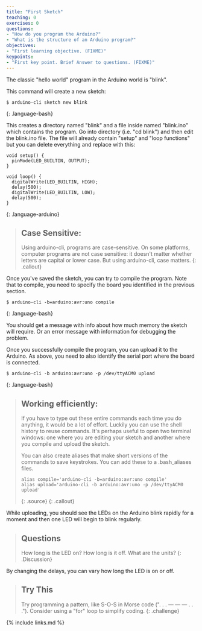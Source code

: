 ```yaml
---
title: "First Sketch"
teaching: 0
exercises: 0
questions:
- "How do you program the Arduino?"
- "What is the structure of an Arduino program?"
objectives:
- "First learning objective. (FIXME)"
keypoints:
- "First key point. Brief Answer to questions. (FIXME)"
---
```


The classic "hello world" program in the Arduino world is "blink".

This command will create a new sketch:

~~~
$ arduino-cli sketch new blink
~~~
{: .language-bash}

This creates a directory named "blink" and a file inside named "blink.ino" which contains the program.  Go into directory (i.e. "cd blink") and then edit the blink.ino file.  The file will already contain "setup" and "loop functions" but you can delete everything and replace with this:

~~~
void setup() {
  pinMode(LED_BUILTIN, OUTPUT);
}

void loop() {
  digitalWrite(LED_BUILTIN, HIGH);
  delay(500);
  digitalWrite(LED_BUILTIN, LOW);
  delay(500);
}
~~~
{: .language-arduino}

> ## Case Sensitive:
>
> Using arduino-cli, programs are case-sensitive. On some platforms, computer programs are not case sensitive: it doesn't matter whether letters are capital or lower case. But using arduino-cli, case matters.
{: .callout}


Once you've saved the sketch, you can try to compile the program. Note that to compile, you need to specify the board you identified in the previous section.

~~~
$ arduino-cli -b=arduino:avr:uno compile
~~~
{: .language-bash}

You should get a message with info about how much memory the sketch will require. Or an error message with information for debugging the problem.

Once you successfully compile the program, you can upload it to the Arduino. As above, you need to also identify the serial port where the board is connected.

~~~
$ arduino-cli -b arduino:avr:uno -p /dev/ttyACM0 upload
~~~
{: .language-bash}

> ## Working efficiently:
>
> If you have to type out these entire commands each time you do anything,
> it would be a lot of effort. Luckily you can use the shell history to reuse
> commands. It's perhaps useful to open two terminal windows:
> one where you are editing your sketch and another where you compile and upload the sketch.
>
> You can also create aliases that make short versions of the commands
> to save keystrokes. You can add these to a .bash_aliases files.
>
> ~~~
> alias compile='arduino-cli -b=arduino:avr:uno compile'
> alias upload='arduino-cli -b arduino:avr:uno -p /dev/ttyACM0 upload'
> ~~~
> {: .source}
{: .callout}

While uploading, you should see the LEDs on the Arduino blink rapidly for a moment and then one LED will begin to blink regularly.

> ## Questions
> How long is the LED on? How long is it off. What are the units? 
{: .Discussion}

By changing the delays, you can vary how long the LED is on or off.

> ## Try This
>
> Try programming a pattern, like S-O-S in Morse code (". . . — — — . . ."). Consider using a "for" loop to simplify coding.
{: .challenge}

{% include links.md %}
